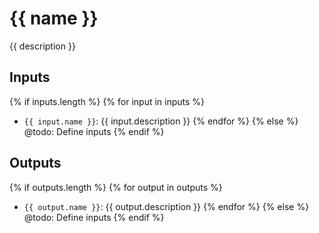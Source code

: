 # {{ name }}

{{ description }}

## Inputs

{% if inputs.length %}
{% for input in inputs %}
- `{{ input.name }}`: {{ input.description }} 
{% endfor %}
{% else %}
@todo: Define inputs
{% endif %}

## Outputs

{% if outputs.length %}
{% for output in outputs %}
- `{{ output.name }}`: {{ output.description }} 
{% endfor %}
{% else %}
@todo: Define inputs
{% endif %}
